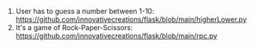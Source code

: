 1) User has to guess a number between 1-10: https://github.com/innovativecreations/flask/blob/main/higherLower.py
2) It's a game of Rock-Paper-Scissors: https://github.com/innovativecreations/flask/blob/main/rpc.py
 
 
